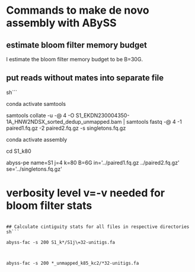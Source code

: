 # Commands to make de novo assembly with ABySS



## estimate bloom filter memory budget
I estimate the bloom filter memory budget to be B=30G.

## put reads without mates into separate file
sh```

conda activate samtools

samtools collate -u -@ 4 -O S1_EKDN230004350-1A_HNW2NDSX_sorted_dedup_unmapped.bam | samtools fastq -@ 4 -1 paired1.fq.gz -2 paired2.fq.gz -s singletons.fq.gz

conda activate assembly

cd S1_k80

abyss-pe name=S1 j=4 k=80 B=6G in='../paired1.fq.gz ../paired2.fq.gz' se='../singletons.fq.gz'

# verbosity level v=-v needed for bloom filter stats


```

## Calculate cintiguity stats for all files in respective directories
sh```

abyss-fac -s 200 S1_k*/S1j\=32-unitigs.fa



abyss-fac -s 200 *_unmapped_k85_kc2/*32-unitigs.fa
```

